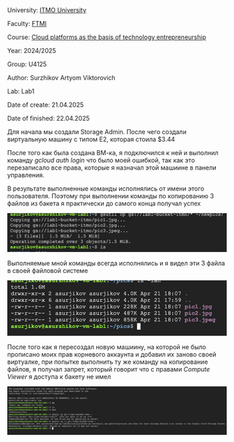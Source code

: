 University: [ITMO University](https://itmo.ru/ru/) 

Faculty: [FTMI](https://ftmi.itmo.ru) 

Course: [Cloud platforms as the basis of technology entrepreneurship](https://itmo-ict-faculty.github.io/cloud-platforms-as-the-basis-of-technology-entrepreneurship/) 

Year: 2024/2025 

Group: U4125 

Author: Surzhikov Artyom Viktorovich

Lab: Lab1 

Date of create: 21.04.2025 

Date of finished: 22.04.2025



Для начала мы создали Storage Admin. После чего создали виртуальную машину с типом E2, которая стоила $3.44

После того как была создана ВМ-ка, я подключился к ней и выполнил команду *gcloud auth login* что было моей ошибкой, так как это перезаписало все права, которые я назначал этой машиине в панели управления.

В результате выполненные команды исполнялись от имени этого пользователя. Поэтому при выполнении команды по копированию 3 файлов из бакета я практически до самого конца получал успех

![](https://github.com/ipsissimus/2024_2025-cloud-platforms-as-the-basis-of-technology-entrepreneurship-U4125-surzhikov_a_v/blob/main/lab1/IMAGE%202025-04-22%2015:27:27.jpg?raw=true)

Выполняемые мной команды всегда исполнялись и я видел эти 3 файла в своей файловой системе

![](https://github.com/ipsissimus/2024_2025-cloud-platforms-as-the-basis-of-technology-entrepreneurship-U4125-surzhikov_a_v/blob/main/lab1/IMAGE%202025-04-22%2015:27:23.jpg?raw=true)

После того как я пересоздал новую машиину, на которой не было прописано моих прав корневого аккаунта и добавил их заново своей виртуалке, при попытке выполнить ту же команду на копирование файлов, я получал запрет, который говорит что с правами *Compute Viewer* я доступа к бакету не имел 

![](https://github.com/ipsissimus/2024_2025-cloud-platforms-as-the-basis-of-technology-entrepreneurship-U4125-surzhikov_a_v/blob/main/lab1/IMAGE%202025-04-22%2015:27:35.jpg?raw=true)


